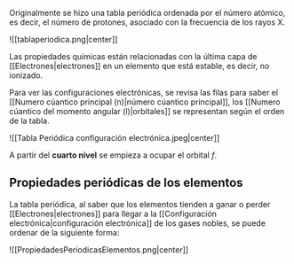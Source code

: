 
Originalmente se hizo una tabla periódica ordenada por el número atómico, es decir, el número de protones, asociado con la frecuencia de los rayos X.


![[tablaperiodica.png|center]]

Las propiedades químicas están relacionadas con la última capa de [[Electrones|electrones]] en un elemento que está estable, es decir, no ionizado.  

Para ver las configuraciones electrónicas, se revisa las filas para saber el [[Numero cúantico principal (n)|número cúantico principal]], los [[Numero cúantico del momento angular (l)|orbitales]] se representan según el orden de la tabla. 

![[Tabla Periódica configuración electrónica.jpeg|center]]


A partir del **cuarto nivel** se empieza a ocupar el orbital *f*. 


## Propiedades periódicas de los elementos 

La tabla periódica, al saber que los elementos tienden a ganar o perder [[Electrones|electrones]] para llegar a la [[Configuración electrónica|configuración electrónica]] de los gases nobles, se puede ordenar de la siguiente forma: 

![[PropiedadesPeriodicasElementos.png|center]]

